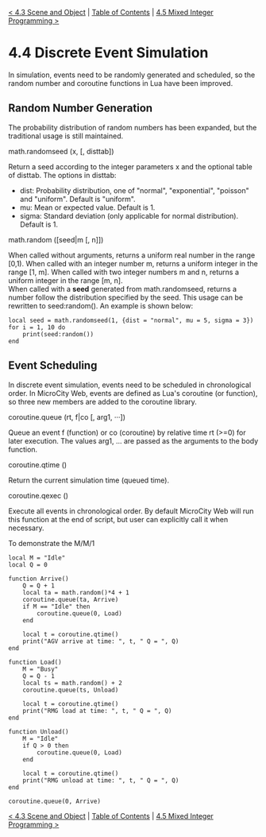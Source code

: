 [< 4.3 Scene and Object](4.3_scene_and_object.md) | [Table of Contents](readme.md) | [4.5 Mixed Integer Programming >](4.5_mixed_integer_programming.md)

# 4.4 Discrete Event Simulation
In simulation, events need to be randomly generated and scheduled, so the random number and coroutine functions in Lua have been improved.

## Random Number Generation
The probability distribution of random numbers has been expanded, but the traditional usage is still maintained.

<a id='math.randomseed'> math.randomseed (x, [, disttab]) </a>

Return a seed according to the integer parameters x and the optional table of disttab. The options in disttab:
- dist: Probability distribution, one of "normal", "exponential", "poisson" and "uniform". Default is "uniform".
- mu: Mean or expected value. Default is 1.
- sigma: Standard deviation (only applicable for normal distribution). Default is 1.

<a id='math.random'> math.random ([seed|m [, n]]) </a>

When called without arguments, returns a uniform real number in the range [0,1). When called with an integer number m, returns a uniform integer in the range [1, m]. When called with two integer numbers m and n, returns a uniform integer in the range [m, n].
<br>When called with a **seed** generated from math.randomseed, returns a number follow the distribution specified by the seed. This usage can be rewritten to seed:random(). An example is shown below:
```
local seed = math.randomseed(1, {dist = "normal", mu = 5, sigma = 3})
for i = 1, 10 do
    print(seed:random())
end
```

## Event Scheduling
In discrete event simulation, events need to be scheduled in chronological order. In MicroCity Web, events are defined as Lua's coroutine (or function), so three new members are added to the coroutine library.

<a id='coroutine.queue'> coroutine.queue (rt, f|co [, arg1, ···]) </a>

Queue an event f (function) or co (coroutine) by relative time rt (>=0) for later execution. The values arg1, ... are passed as the arguments to the body function. 

<a id='coroutine.qtime'> coroutine.qtime () </a>

Return the current simulation time (queued time).

<a id='coroutine.qexec'> coroutine.qexec () </a>

Execute all events in chronological order. By default MicroCity Web will run this function at the end of script, but user can explicitly call it when necessary.

To demonstrate the M/M/1

```
local M = "Idle"
local Q = 0

function Arrive()
    Q = Q + 1
    local ta = math.random()*4 + 1
    coroutine.queue(ta, Arrive)
    if M == "Idle" then
        coroutine.queue(0, Load)
    end

    local t = coroutine.qtime()
    print("AGV arrive at time: ", t, " Q = ", Q)
end

function Load()
    M = "Busy"
    Q = Q - 1
    local ts = math.random() + 2
    coroutine.queue(ts, Unload)

    local t = coroutine.qtime()
    print("RMG load at time: ", t, " Q = ", Q)
end

function Unload()
    M = "Idle"
    if Q > 0 then
        coroutine.queue(0, Load)
    end

    local t = coroutine.qtime()
    print("RMG unload at time: ", t, " Q = ", Q)
end

coroutine.queue(0, Arrive)

```

[< 4.3 Scene and Object](4.3_scene_and_object.md) | [Table of Contents](readme.md) | [4.5 Mixed Integer Programming >](4.5_mixed_integer_programming.md)